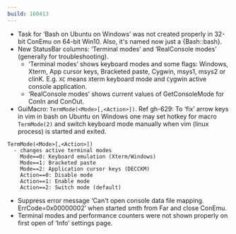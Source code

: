 ```yaml
---
build: 160413
---
```


* Task for ‘Bash on Ubuntu on Windows’ was not created properly in 32-bit ConEmu on 64-bit Win10.
  Also, it's named now just a {Bash::bash}.
* New StatusBar columns: ‘Terminal modes’ and ‘RealConsole modes’ (generally for troubleshooting).
  * ‘Terminal modes’ shows keyboard modes and some flags:
    Windows, Xterm, App cursor keys, Bracketed paste, Cygwin, msys1, msys2 or clinK.
    E.g. `XC` means `X`term keyboard mode and `C`ygwin active console application.
  * ‘RealConsole modes’ shows current values of GetConsoleMode for ConIn and ConOut.
* GuiMacro: `TermMode(<Mode>[,<Action>])`.
  Ref gh-629: To ‘fix’ arrow keys in vim in bash on Ubuntu on Windows
  one may set hotkey for macro `TermMode(2)` and switch keyboard mode
  manually when vim (linux process) is started and exited.

~~~
TermMode(<Mode>[,<Action>])
  - changes active terminal modes
    Mode==0: Keyboard emulation (Xterm/Windows)
    Mode==1: Bracketed paste
    Mode==2: Application cursor keys (DECCKM)
    Action==0: Disable mode
    Action==1: Enable mode
    Action==2: Switch mode (default)
~~~

* Suppress error message ‘Can't open console data file mapping. ErrCode=0x00000002’
  when started smth from Far and close ConEmu.
* Terminal modes and performance counters were not shown properly on first open of ‘Info’ settings page.
